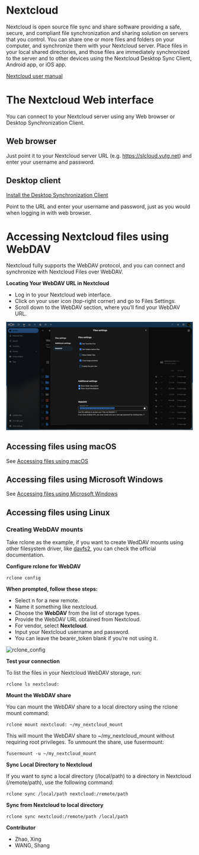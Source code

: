 # Nextcloud

Nextcloud is open source file sync and share software providing a safe, secure, and compliant file synchronization and sharing solution on servers that you control. You can share one or more files and folders on your computer, and synchronize them with your Nextcloud server. Place files in your local shared directories, and those files are immediately synchronized to the server and to other devices using the Nextcloud Desktop Sync Client, Android app, or iOS app.

<a href="https://docs.nextcloud.com/server/latest/user_manual/en/index.html" target="_blank">Nextcloud user manual</a>

# The Nextcloud Web interface

You can connect to your Nextcloud server using any Web browser or Desktop Synchronization Client.

## Web browser

Just point it to your Nextcloud server URL (e.g. https://slcloud.yutg.net) and enter your username and password.

## Desktop client

<a href="https://nextcloud.com/install/#install-clients">Install the Desktop Synchronization Client</a>

Point to the URL and enter your username and password, just as you would when logging in with web browser.

# Accessing Nextcloud files using WebDAV

Nextcloud fully supports the WebDAV protocol, and you can connect and synchronize with Nextcloud Files over WebDAV. 

**Locating Your WebDAV URL in Nextcloud**

- Log in to your Nextcloud web interface.
- Click on your user icon (top-right corner) and go to Files Settings.
- Scroll down to the WebDAV section, where you’ll find your WebDAV URL.

![WebDAV_URL](https://github.com/Nayu-W/doc-manual-pub/blob/main/Nextcloud/pic/WebDAV_URL.png)

## Accessing files using macOS

See <a href="https://docs.nextcloud.com/server/latest/user_manual/en/files/access_webdav.html#accessing-files-using-macos">Accessing files using macOS</a>

## Accessing files using Microsoft Windows

See <a href="https://docs.nextcloud.com/server/latest/user_manual/en/files/access_webdav.html#accessing-files-using-microsoft-windows">Accessing files using Microsoft Windows</a>

## Accessing files using Linux

### Creating WebDAV mounts

Take rclone as the example, if you want to create WedDAV mounts using other filesystem driver, like <a href="https://docs.nextcloud.com/server/latest/user_manual/en/files/access_webdav.html#creating-webdav-mounts-on-the-linux-command-line">davfs2</a>, you can check the official documentation. 

**Configure rclone for WebDAV**

```
rclone config
```

**When prompted, follow these steps:**

- Select n for a new remote.
- Name it something like nextcloud.
- Choose the **WebDAV** from the list of storage types.
- Provide the WebDAV URL obtained from Nextcloud.
- For vendor, select **Nextcloud**.
- Input your Nextcloud username and password.
- You can leave the bearer_token blank if you’re not using it.

![rclone_config](https://github.com/Nayu-W/doc-manual-pub/blob/main/Nextcloud/pic/rclone_config.png)

**Test your connection**

To list the files in your Nextcloud WebDAV storage, run:
```
rclone ls nextcloud:
```

**Mount the WebDAV share**

You can mount the WebDAV share to a local directory using the rclone mount command:
```
rclone mount nextcloud: ~/my_nextcloud_mount
```

This will mount the WebDAV share to ~/my_nextcloud_mount without requiring root privileges.
To unmount the share, use fusermount:
```
fusermount -u ~/my_nextcloud_mount
```

**Sync Local Directory to Nextcloud**

If you want to sync a local directory (/local/path) to a directory in Nextcloud (/remote/path), use the following command:
```
rclone sync /local/path nextcloud:/remote/path
```

**Sync from Nextcloud to local directory**

```
rclone sync nextcloud:/remote/path /local/path
```




**Contributor**

- Zhao, Xing
- WANG, Shang
